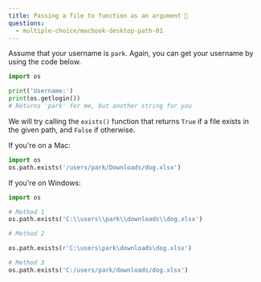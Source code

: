 ```yaml
---
title: Passing a file to function as an argument 🦌
questions:
  - multiple-choice/macbook-desktop-path-01
---
```


Assume that your username is `park`. Again, you can get your username by using the code below.

```python
import os

print('Username:')
print(os.getlogin())
# Returns 'park' for me, but another string for you
```

We will try calling the `exists()` function that returns `True` if a file exists in the given path, and `False` if otherwise.

If you're on a Mac:

```python
import os
os.path.exists('/users/park/Downloads/dog.xlsx')
```

If you're on Windows:

```python
import os

# Method 1
os.path.exists('C:\\users\\park\\downloads\\dog.xlsx')

# Method 2

os.path.exists(r'C:\users\park\downloads\dog.xlsx')

# Method 3
os.path.exists('C:/users/park/downloads/dog.xlsx')
```
